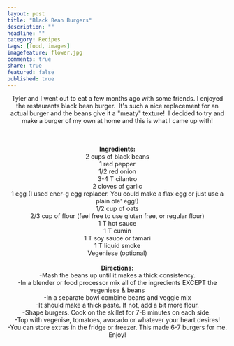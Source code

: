 ```yaml
---
layout: post
title: "Black Bean Burgers"
description: ""
headline: ""
category: Recipes
tags: [food, images]
imagefeature: flower.jpg
comments: true
share: true
featured: false
published: true
---
```


<p style="text-align: center;">Tyler and I went out to eat a few months ago with some friends. I enjoyed the restaurants black bean burger.  It's such a nice replacement for an actual burger and the beans give it a "meaty" texture!  I decided to try and make a burger of my own at home and this is what I came up with!</p>

<center><img src="http://i1208.photobucket.com/albums/cc370/apegg23/P1010164.jpg" alt="" /></center>&nbsp;

<center><img src="http://i1208.photobucket.com/albums/cc370/apegg23/P1010166.jpg" alt="" /></center>&nbsp;

<center><img src="http://i1208.photobucket.com/albums/cc370/apegg23/P1010170.jpg" alt="" /></center><center><strong>Ingredients:</strong></center><center>2 cups of black beans</center><center>1 red pepper</center><center>1/2 red onion</center><center>3-4 T cilantro</center><center>2 cloves of garlic</center><center>1 egg (I used ener-g egg replacer. You could make a flax egg or just use a plain ole' egg!)</center><center>1/2 cup of oats</center><center>2/3 cup of flour (feel free to use gluten free, or regular flour)</center><center>1 T hot sauce</center><center>1 T cumin</center><center>1 T soy sauce or tamari</center><center>1 T liquid smoke</center><center>Vegeniese (optional)</center>&nbsp;

<center><strong>Directions:</strong></center><center>-Mash the beans up until it makes a thick consistency.</center><center>-In a blender or food processor mix all of the ingredients EXCEPT the vegeniese &amp; beans</center><center>-In a separate bowl combine beans and veggie mix</center><center>-It should make a thick paste. If not, add a bit more flour.</center><center>-Shape burgers. Cook on the skillet for 7-8 minutes on each side. </center><center>-Top with vegenise, tomatoes, avocado or whatever your heart desires!</center><center>-You can store extras in the fridge or freezer. This made 6-7 burgers for me.</center><center>Enjoy!</center><center><a class="pin-it-button" href="http://pinterest.com/pin/create/button/?url=http%3A%2F%2Fwww.andreabiethman%2F2012%2F10%2F16%2Fblack-bean-burgers%2F&amp;media=http%3A%2F%2Fi1208.photobucket.com%2Falbums%2Fcc370%2Fapegg23%2FP1010170.jpg&amp;description=Easy%20vegan%20black%20bean%20burgers!"><img title="Pin It" src="//assets.pinterest.com/images/PinExt.png" alt="" border="0" /></a></center>